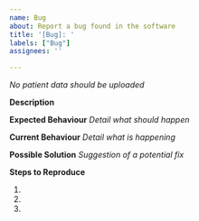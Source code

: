 ```yaml
---
name: Bug
about: Report a bug found in the software
title: '[Bug]: '
labels: ["Bug"]
assignees: ''

---
```

*No patient data should be uploaded*

**Description**


**Expected Behaviour**
*Detail what should happen*

**Current Behaviour**
*Detail what is happening*

**Possible Solution**
*Suggestion of a potential fix*

**Steps to Reproduce**

1. 
2. 
3. 
